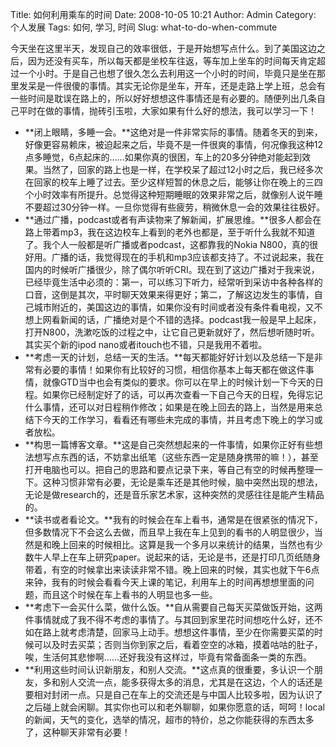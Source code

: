 Title: 如何利用乘车的时间
Date: 2008-10-05 10:21
Author: Admin
Category: 个人发展
Tags: 如何, 学习, 时间
Slug: what-to-do-when-commute

今天坐在这里半天，发现自己的效率很低，于是开始想写点什么。到了美国这边之后，因为还没有买车，所以每天都是坐校车往返，等车加上坐车的时间每天肯定超过一个小时。于是自己也想了很久怎么去利用这一个小时的时间，毕竟只是坐在那里发呆是一件很傻的事情。其实无论你是坐车，开车，还是走路上学上班，总会有一些时间是耽误在路上的，所以好好想想这件事情还是有必要的。随便列出几条自己平时在做的事情，抛砖引玉啦，大家如果有什么好的想法，我可以学习一下！

</p>

-   **闭上眼睛，多睡一会。**这绝对是一件非常实际的事情。随着冬天的到来，好像更容易赖床，被迫起来之后，毕竟不是一件很爽的事情，何况像我这种12点多睡觉，6点起床的……如果你真的很困，车上的20多分钟绝对能起到效果。当然了，回家的路上也是一样，在学校呆了超过12小时之后，我已经多次在回家的校车上睡了过去。至少这样短暂的休息之后，能够让你在晚上的三四个小时效率有所提升。总觉得这种短期睡眠的效果非常之后，就像别人说午睡不要超过30分钟一样。一旦你觉得有些疲劳，稍微休息一会的效果往往极好。
-   **通过广播，podcast或者有声读物来了解新闻，扩展思维。**很多人都会在路上带着mp3，我在这边校车上看到的老外也都是，至于听什么我就不知道了。我个人一般都是听广播或者podcast，这都靠我的Nokia
    N800，真的很好用。广播的话，我觉得现在的手机和mp3应该都支持了。不过说起来，我在国内的时候听广播很少，除了偶尔听听CRI。现在到了这边广播对于我来说，已经毕竟生活中必须的：第一，可以练习下听力，经常听到采访中各种各样的口音，这倒是其次，平时聊天效果来得更好；第二，了解这边发生的事情，自己城市附近的，美国这边的事情，如果你没有时间或者没有条件看电视，又不想上网看新闻的话，广播绝对是个不错的选择。podcast我一般是早上起床，打开N800，洗漱吃饭的过程之中，让它自己更新就好了，然后想听随时听。其实买个新的ipod
    nano或者itouch也不错，只是我用不着啦。
-   **考虑一天的计划，总结一天的生活。**每天都能好好计划以及总结一下是非常有必要的事情！如果你有比较好的习惯，相信你基本上每天都在做这件事情，就像GTD当中也会有类似的要求。你可以在早上的时候计划一下今天的日程。如果你已经制定好了的话，可以再次查看一下自己今天的日程，免得忘记什么事情，还可以对日程稍作修改；如果是在晚上回去的路上，当然是用来总结下今天的工作学习，看看还有哪些未完成的事情，并且考虑下晚上的学习或者放松。
-   **构思一篇博客文章。**这是自己突然想起来的一件事情，如果你正好有些想法想写点东西的话，不妨拿出纸笔（这些东西一定是随身携带的嘛！），甚至打开电脑也可以。把自己的思路和要点记录下来，等自己有空的时候再整理一下。这种习惯非常有必要，无论是乘车还是其他时候，脑中突然出现的想法，无论是做research的，还是音乐家艺术家，这种突然的灵感往往是能产生精品的。
-   **读书或者看论文。**我有的时候会在车上看书，通常是在很紧张的情况下，但多数情况下不会这么去做，而且早上我在车上见到的看书的人明显很少，当然是和晚上回来的时候相比。这算是我一个多月以来统计的结果，当然也有少数牛人早上在车上研究paper。说起来的话，无论是书，还是打印几页纸随身带着，有空的时候拿出来读读非常不错。晚上回来的时候，其实也就下午6点来钟，我有的时候会看看今天上课的笔记，利用车上的时间再想想里面的问题，而且这个时候在车上看书的人明显也多一些。
-   **考虑下一会买什么菜，做什么饭。**自从需要自己每天买菜做饭开始，这两件事情就成了我不得不考虑的事情了。与其回到家里花时间想吃什么好，还不如在路上就考虑清楚，回家马上动手。想想这件事情，至少在你需要买菜的时候可以及时去买菜；否则当你到家之后，看着空空的冰箱，摸着咕咕的肚子，唉，生活何其悲惨啊……还好我没有这样过，毕竟有常备面条一类的东西。
-   **利用这些时间认识新朋友，和别人交流。**这点真的很重要，多认识一个朋友，多和别人交流一点，能多获得太多的消息，尤其是在这边，个人的话还是要相对封闭一点。只是自己在车上的交流还是与中国人比较多啦，因为认识了之后碰上就会闲聊。其实你也可以和老外聊聊，如果你愿意的话，呵呵！local的新闻，天气的变化，选举的情况，超市的特价，总之你能获得的东西太多了，这种聊天非常有必要！

</p>

